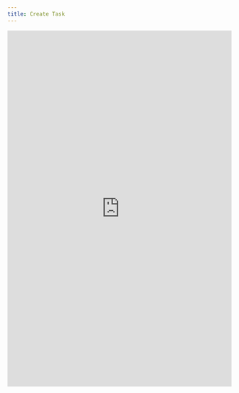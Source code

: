 ```yaml
---
title: Create Task
---
```



<center><iframe frameborder="0" width="100%" height="800px" src="https://github.com/LindaLiu1202/lindaliu/wiki/Create-Task"></center>


